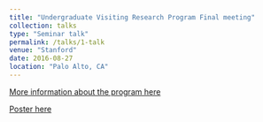 ```yaml
---
title: "Undergraduate Visiting Research Program Final meeting"
collection: talks
type: "Seminar talk"
permalink: /talks/1-talk
venue: "Stanford"
date: 2016-08-27
location: "Palo Alto, CA"
---
```


[More information about the program here](https://engineering.stanford.edu/students-academics/programs/global-engineering-programs/chinese-ugvr-participants)

[Poster here](https://x46n.github.io/files/Poster_Xinyi.pdf)
